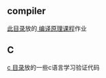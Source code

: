 
## compiler

[此目录](https://github.com/noname007/mooc163-compiler/tree/master/compiler)放的[ 编译原理课程](http://mooc.study.163.com/course/USTC-1000002001#/info)作业


## C

[c 目录](https://github.com/noname007/mooc163-compiler/tree/master/c)放的一些c语言学习验证代码
